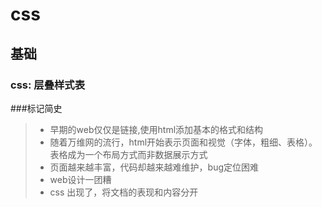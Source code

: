 # css
## 基础
### css: 层叠样式表
###标记简史
> * 早期的web仅仅是链接,使用html添加基本的格式和结构
> * 随着万维网的流行，html开始表示页面和视觉（字体，粗细、表格）。表格成为一个布局方式而非数据展示方式
> * 页面越来越丰富，代码却越来越难维护，bug定位困难
> * web设计一团糟
> * css 出现了，将文档的表现和内容分开
